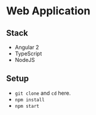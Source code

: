 # Web Application

## Stack

* Angular 2
* TypeScript
* NodeJS

## Setup

* `git clone` and `cd` here.
* `npm install`
* `npm start`
